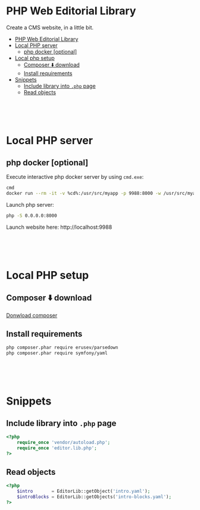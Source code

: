 # PHP Web Editorial Library
Create a CMS website, in a little bit.

- [PHP Web Editorial Library](#php-web-editorial-library)
- [Local PHP server](#local-php-server)
  - [php docker \[optional\]](#php-docker-optional)
- [Local php setup](#local-php-setup)
  - [Composer ⬇️ download](#composer-️-download)
  - [Install requirements](#install-requirements)
- [Snippets](#snippets)
  - [Include library into `.php` page](#include-library-into-php-page)
  - [Read objects](#read-objects)

<br/>
<br/>
<br/>

# Local PHP server

## php docker [optional]
Execute interactive php docker server by using `cmd.exe`:
```bash
cmd
docker run --rm -it -v %cd%:/usr/src/myapp -p 9988:8000 -w /usr/src/myapp php:8-cli-alpine3.17 sh
```

Launch php server:
```bash
php -S 0.0.0.0:8000
```

Launch website here: http://localhost:9988

<br/>
<br/>
<br/>

# Local PHP setup

## Composer ⬇️ download
[Donwload composer](https://getcomposer.org/download/)


## Install requirements
```bash
php composer.phar require erusev/parsedown
php composer.phar require symfony/yaml
```
<br/>
<br/>
<br/>

# Snippets

## Include library into `.php` page
```php
<?php
    require_once 'vendor/autoload.php';
    require_once 'editor.lib.php';
?>
```

## Read objects
```php
<?php
    $intro       = EditorLib::getObject('intro.yaml');
    $introBlocks = EditorLib::getObjects('intro-blocks.yaml');
?>
